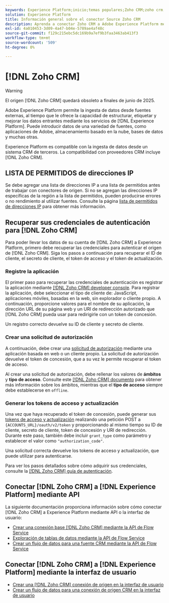 ```yaml
---
keywords: Experience Platform;inicio;temas populares;Zoho CRM;zoho crm;Zoho;zoho
solution: Experience Platform
title: Información general sobre el conector Source Zoho CRM
description: Aprenda a conectar Zoho CRM a Adobe Experience Platform mediante API o la interfaz de usuario.
exl-id: 4a010453-3d09-4a47-b04e-5789ae4af48c
source-git-commit: f129c215ebc5dc169b9a7ef9b3faa3463ab413f3
workflow-type: tm+mt
source-wordcount: '509'
ht-degree: 0%

---
```


# [!DNL Zoho CRM]

>[!WARNING]
>
>El origen [!DNL Zoho CRM] quedará obsoleto a finales de junio de 2025.

Adobe Experience Platform permite la ingesta de datos desde fuentes externas, al tiempo que le ofrece la capacidad de estructurar, etiquetar y mejorar los datos entrantes mediante los servicios de [!DNL Experience Platform]. Puede introducir datos de una variedad de fuentes, como aplicaciones de Adobe, almacenamiento basado en la nube, bases de datos y muchas otras.

Experience Platform es compatible con la ingesta de datos desde un sistema CRM de terceros. La compatibilidad con proveedores CRM incluye [!DNL Zoho CRM].

## LISTA DE PERMITIDOS de direcciones IP

Se debe agregar una lista de direcciones IP a una lista de permitidos antes de trabajar con conectores de origen. Si no se agregan las direcciones IP específicas de la región a la lista de permitidos, pueden producirse errores o no rendimiento al utilizar fuentes. Consulte la página [lista de permitidos de direcciones IP](../../ip-address-allow-list.md) para obtener más información.

## Recuperar sus credenciales de autenticación para [!DNL Zoho CRM]

Para poder llevar los datos de su cuenta de [!DNL Zoho CRM] a Experience Platform, primero debe recuperar las credenciales para autenticar el origen de [!DNL Zoho CRM]. Siga los pasos a continuación para recuperar el ID de cliente, el secreto de cliente, el token de acceso y el token de actualización.

### Registre la aplicación

El primer paso para recuperar las credenciales de autenticación es registrar la aplicación mediante [[!DNL Zoho CRM] developer console](https://accounts.zoho.com/). Para registrar la aplicación, debe seleccionar el tipo de cliente de: JavaScript, aplicaciones móviles, basadas en la web, sin explorador o cliente propio. A continuación, proporcione valores para el nombre de su aplicación, la dirección URL de su página web y un URI de redirección autorizado que [!DNL Zoho CRM] pueda usar para redirigirle con un token de concesión.

Un registro correcto devuelve su ID de cliente y secreto de cliente.

### Crear una solicitud de autorización

A continuación, debe crear una [solicitud de autorización](https://www.zoho.com/crm/developer/docs/api/v2/auth-request.html) mediante una aplicación basada en web o un cliente propio. La solicitud de autorización devuelve el token de concesión, que a su vez le permite recuperar el token de acceso.

Al crear una solicitud de autorización, debe rellenar los valores de **ámbitos** y **tipo de acceso**. Consulte este [[!DNL Zoho CRM] documento](https://www.zoho.com/crm/developer/docs/api/v2/scopes.html) para obtener más información sobre los ámbitos, mientras que el **tipo de acceso** siempre debe establecerse en `offline`.

### Generar los tokens de acceso y actualización

Una vez que haya recuperado el token de concesión, puede generar sus [tokens de acceso y actualización](https://www.zoho.com/crm/developer/docs/api/v2/access-refresh.html) realizando una petición POST a `{ACCOUNTS_URL}/oauth/v2/token` y proporcionando al mismo tiempo su ID de cliente, secreto de cliente, token de concesión y URI de redirección. Durante este paso, también debe incluir `grant_type` como parámetro y establecer el valor como `"authorization_code"`.

Una solicitud correcta devuelve los tokens de acceso y actualización, que puede utilizar para autenticarse.

Para ver los pasos detallados sobre cómo adquirir sus credenciales, consulte la [[!DNL Zoho CRM] guía de autenticación](https://www.zoho.com/crm/developer/docs/api/v2/oauth-overview.html).

## Conectar [!DNL Zoho CRM] a [!DNL Experience Platform] mediante API

La siguiente documentación proporciona información sobre cómo conectar [!DNL Zoho CRM] a Experience Platform mediante API o la interfaz de usuario:

- [Crear una conexión base  [!DNL Zoho CRM] mediante la API de Flow Service](../../tutorials/api/create/crm/zoho.md)
- [Exploración de tablas de datos mediante la API de Flow Service](../../tutorials/api/explore/tabular.md)
- [Crear un flujo de datos para una fuente CRM mediante la API de Flow Service](../../tutorials/api/collect/crm.md)

## Conectar [!DNL Zoho CRM] a [!DNL Experience Platform] mediante la interfaz de usuario

- [Crear una  [!DNL Zoho CRM] conexión de origen en la interfaz de usuario](../../tutorials/ui/create/crm/zoho.md)
- [Crear un flujo de datos para una conexión de origen CRM en la interfaz de usuario](../../tutorials/ui/dataflow/crm.md)
